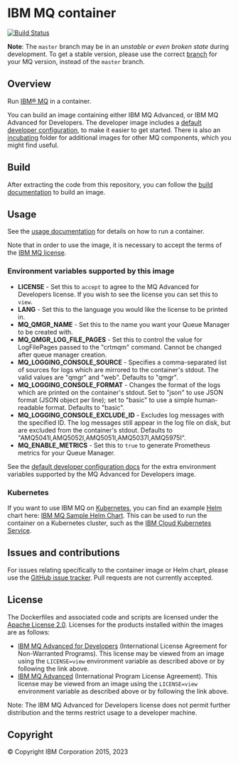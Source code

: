 # IBM MQ container


[![Build Status](https://travis-ci.org/ibm-messaging/mq-container.svg?branch=master)](https://travis-ci.org/ibm-messaging/mq-container)

**Note**: The `master` branch may be in an *unstable or even broken state* during development.
To get a stable version, please use the correct [branch](https://github.com/ibm-messaging/mq-container/branches) for your MQ version, instead of the `master` branch.

## Overview

Run [IBM® MQ](http://www-03.ibm.com/software/products/en/ibm-mq) in a container.

You can build an image containing either IBM MQ Advanced, or IBM MQ Advanced for Developers.  The developer image includes a [default developer configuration](docs/developer-config.md), to make it easier to get started.  There is also an [incubating](incubating) folder for additional images for other MQ components, which you might find useful.

## Build

After extracting the code from this repository, you can follow the [build documentation](docs/building.md) to build an image.

## Usage

See the [usage documentation](docs/usage.md) for details on how to run a container.

Note that in order to use the image, it is necessary to accept the terms of the [IBM MQ license](#license).

### Environment variables supported by this image

- **LICENSE** - Set this to `accept` to agree to the MQ Advanced for Developers license. If you wish to see the license you can set this to `view`.
- **LANG** - Set this to the language you would like the license to be printed in.
- **MQ_QMGR_NAME** - Set this to the name you want your Queue Manager to be created with.
- **MQ_QMGR_LOG_FILE_PAGES** - Set this to control the value for LogFilePages passed to the "crtmqm" command.  Cannot be changed after queue manager creation.
- **MQ_LOGGING_CONSOLE_SOURCE** - Specifies a comma-separated list of sources for logs which are mirrored to the container's stdout. The valid values are "qmgr" and "web". Defaults to "qmgr".
- **MQ_LOGGING_CONSOLE_FORMAT** - Changes the format of the logs which are printed on the container's stdout.  Set to "json" to use JSON format (JSON object per line); set to "basic" to use a simple human-readable format.  Defaults to "basic".
- **MQ_LOGGING_CONSOLE_EXCLUDE_ID** - Excludes log messages with the specified ID.  The log messages still appear in the log file on disk, but are excluded from the container's stdout.  Defaults to "AMQ5041I,AMQ5052I,AMQ5051I,AMQ5037I,AMQ5975I".
- **MQ_ENABLE_METRICS** - Set this to `true` to generate Prometheus metrics for your Queue Manager.

See the [default developer configuration docs](docs/developer-config.md) for the extra environment variables supported by the MQ Advanced for Developers image.

### Kubernetes

If you want to use IBM MQ on [Kubernetes](https://kubernetes.io), you can find an example [Helm](https://helm.sh/) chart here: [IBM MQ Sample Helm Chart](https://github.com/ibm-messaging/mq-helm).  This can be used to run the container on a Kubernetes cluster, such as the [IBM Cloud Kubernetes Service](https://www.ibm.com/cloud/container-service).

## Issues and contributions

For issues relating specifically to the container image or Helm chart, please use the [GitHub issue tracker](https://github.com/ibm-messaging/mq-container/issues). Pull requests are not currently accepted.

## License

The Dockerfiles and associated code and scripts are licensed under the [Apache License 2.0](http://www.apache.org/licenses/LICENSE-2.0.html).
Licenses for the products installed within the images are as follows:

- [IBM MQ Advanced for Developers](http://www14.software.ibm.com/cgi-bin/weblap/lap.pl?la_formnum=Z125-3301-14&li_formnum=L-AXAF-JLZ53A) (International License Agreement for Non-Warranted Programs). This license may be viewed from an image using the `LICENSE=view` environment variable as described above or by following the link above.
- [IBM MQ Advanced](http://www14.software.ibm.com/cgi-bin/weblap/lap.pl?la_formnum=Z125-3301-14&li_formnum=L-AMRD-XH6P3Q) (International Program License Agreement). This license may be viewed from an image using the `LICENSE=view` environment variable as described above or by following the link above.

Note: The IBM MQ Advanced for Developers license does not permit further distribution and the terms restrict usage to a developer machine.


## Copyright

© Copyright IBM Corporation 2015, 2023

